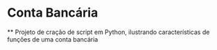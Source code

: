 # Conta Bancária

** Projeto de cração de script em Python, ilustrando características de funções de uma conta bancária
